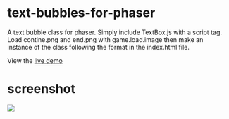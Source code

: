 # text-bubbles-for-phaser

A text bubble class for phaser. Simply include TextBox.js with a script tag. Load contine.png and end.png with game.load.image then make an instance of the class following the format in the index.html file.

View the [live demo]()

# screenshot

![](.screenshot.png)
